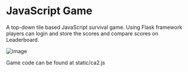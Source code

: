 # JavaScript Game
A top-down tile based JavaScript survival game. Using Flask framework players can login and store the scores and compare scores on Leaderboard.
 
![image](https://github.com/jackfeighery/JavaScript-Game/assets/110182173/e08962ba-973c-48e2-b481-c09e0f39bbe9)

Game code can be found at static/ca2.js
